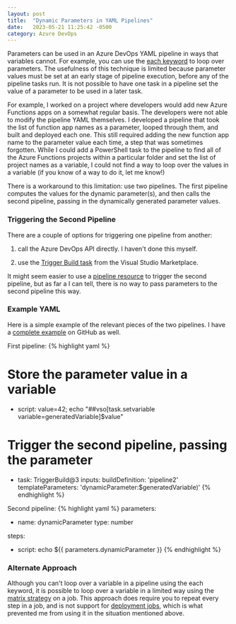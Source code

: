 ```yaml
---
layout: post
title:  "Dynamic Parameters in YAML Pipelines"
date:   2023-05-21 11:25:42 -0500
category: Azure DevOps
---
```

Parameters can be used in an Azure DevOps YAML pipeline in ways that variables cannot. For example, you can use the [each keyword](https://learn.microsoft.com/en-us/azure/devops/pipelines/process/expressions?view=azure-devops#each-keyword) to loop over parameters. The usefulness of this technique is limited because parameter values must be set at an early stage of pipeline execution, before any of the pipeline tasks run. It is not possible to have one task in a pipeline set the value of a parameter to be used in a later task.

For example, I worked on a project where developers would add new Azure Functions apps on a somewhat regular basis. The developers were not able to modify the pipeline YAML themselves. I developed a pipeline that took the list of function app names as a parameter, looped through them, and built and deployed each one. This still required adding the new function app name to the parameter value each time, a step that was sometimes forgotten. While I could add a PowerShell task to the pipeline to find all of the Azure Functions projects within a particular folder and set the list of project names as a variable, I could not find a way to loop over the values in a variable (if you know of a way to do it, let me know!)

There is a workaround to this limitation: use two pipelines. The first pipeline computes the values for the dynamic parameter(s), and then calls the second pipeline, passing in the dynamically generated parameter values.

### Triggering the Second Pipeline
There are a couple of options for triggering one pipeline from another: 
1. call the Azure DevOps API directly. I haven't done this myself.

2. use the [Trigger Build task](https://marketplace.visualstudio.com/items?itemName=benjhuser.tfs-extensions-build-tasks) from the Visual Studio Marketplace.


It might seem easier to use a [pipeline resource](https://learn.microsoft.com/en-us/azure/devops/pipelines/yaml-schema/resources-pipelines-pipeline?view=azure-pipelines) to trigger the second pipeline, but as far a I can tell, there is no way to pass parameters to the second pipeline this way.

### Example YAML

Here is a simple example of the relevant pieces of the two pipelines. I have a [complete example](https://github.com/mharriger/AzDOExamples/tree/main/DynamicParameters) on GitHub as well.

First pipeline:
{% highlight yaml %}
# Store the parameter value in a variable
- script: value=42; echo "##vso[task.setvariable variable=generatedVariable]$value"
# Trigger the second pipeline, passing the parameter
- task: TriggerBuild@3
    inputs:
      buildDefinition: 'pipeline2'
      templateParameters: 'dynamicParameter:$generatedVariable)'
{% endhighlight %}

Second pipeline:
{% highlight yaml %}
parameters:
  - name: dynamicParameter
    type: number

steps:
  - script: echo ${{ parameters.dynamicParameter }}
{% endhighlight %}

### Alternate Approach
Although you can't loop over a variable in a pipeline using the each keyword, it is possible to loop over a variable in a limited way using the [matrix strategy](https://learn.microsoft.com/en-us/azure/devops/pipelines/yaml-schema/jobs-job-strategy?view=azure-pipelines#strategy-matrix-maxparallel) on a job. This approach does require you to repeat every step in a job, and is not support for [deployment jobs](https://learn.microsoft.com/en-us/azure/devops/pipelines/process/deployment-jobs?view=azure-devops), which is what prevented me from using it in the situation mentioned above.